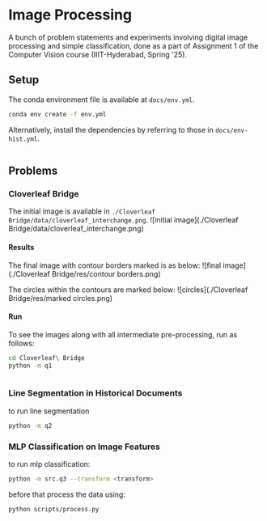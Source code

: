 # Image Processing 
A bunch of problem statements and experiments involving digital image processing and simple classification, done as a part of Assignment 1 of the Computer Vision course (IIIT-Hyderabad, Spring '25). 

## Setup 
The conda environment file is available at `docs/env.yml`.  
```sh 
conda env create -f env.yml
```

Alternatively, install the dependencies by referring to those in `docs/env-hist.yml`. 
```
```

## Problems  

### Cloverleaf Bridge 

The initial image is available in `./Cloverleaf Bridge/data/cloverleaf_interchange.png`. 
![initial image](./Cloverleaf Bridge/data/cloverleaf_interchange.png)

#### Results 
The final image with contour borders marked is as below: 
![final image](./Cloverleaf Bridge/res/contour borders.png)

The circles within the contours are marked below:
![circles](./Cloverleaf Bridge/res/marked circles.png)

#### Run 
To see the images along with all intermediate pre-processing, run as follows: 
```sh 
cd Cloverleaf\ Bridge
python -m q1
```
```
```



### Line Segmentation in Historical Documents 
to run line segmentation
```sh
python -m q2 
```

### MLP Classification on Image Features 
to run mlp classification:
```sh 
python -m src.q3 --transform <transform> 
```

before that process the data using:
```sh 
python scripts/process.py 
```
